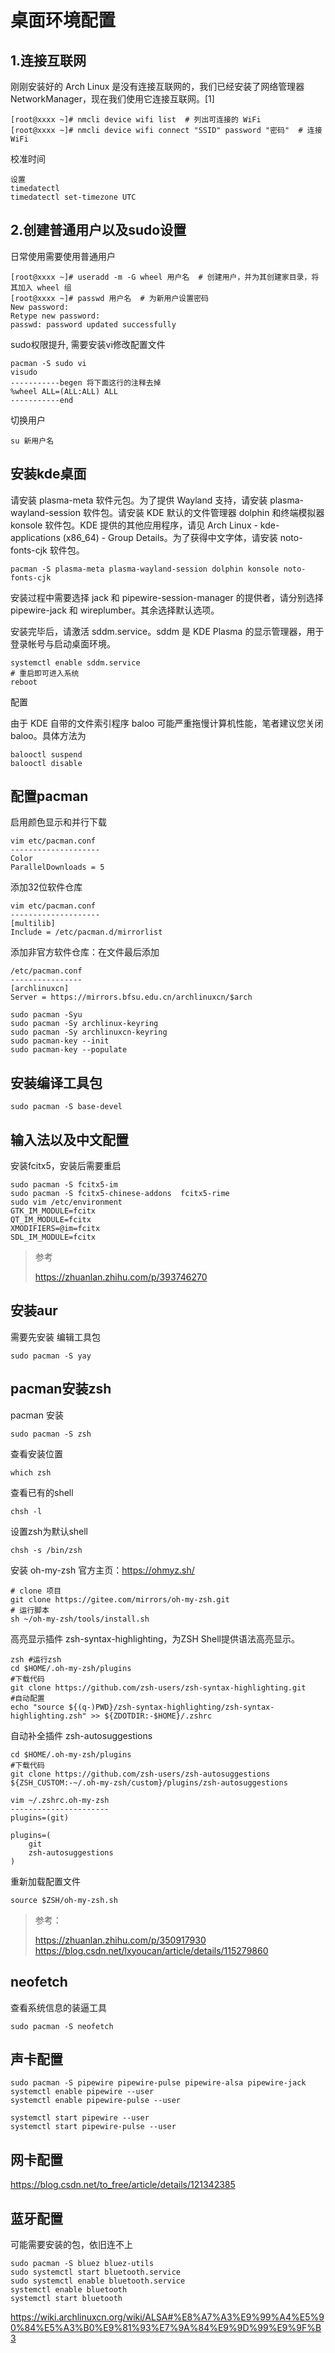 # 桌面环境配置

## 1.连接互联网

刚刚安装好的 Arch Linux 是没有连接互联网的，我们已经安装了网络管理器 NetworkManager，现在我们使用它连接互联网。[1]

```text
[root@xxxx ~]# nmcli device wifi list  # 列出可连接的 WiFi
[root@xxxx ~]# nmcli device wifi connect "SSID" password "密码"  # 连接 WiFi
```

校准时间
```text
设置
timedatectl
timedatectl set-timezone UTC
```

## 2.创建普通用户以及sudo设置

日常使用需要使用普通用户

```text
[root@xxxx ~]# useradd -m -G wheel 用户名  # 创建用户，并为其创建家目录，将其加入 wheel 组
[root@xxxx ~]# passwd 用户名  # 为新用户设置密码
New password:
Retype new password:
passwd: password updated successfully
```

sudo权限提升, 需要安装vi修改配置文件

```text
pacman -S sudo vi
visudo
-----------begen 将下面这行的注释去掉
%wheel ALL=(ALL:ALL) ALL
-----------end
```

切换用户

```text
su 新用户名
```

## 安装kde桌面 

请安装 plasma-meta 软件元包。为了提供 Wayland 支持，请安装 plasma-wayland-session 软件包。请安装 KDE 默认的文件管理器 dolphin 和终端模拟器 konsole 软件包。KDE 提供的其他应用程序，请见 Arch Linux - kde-applications (x86_64) - Group Details。为了获得中文字体，请安装 noto-fonts-cjk 软件包。

```text
pacman -S plasma-meta plasma-wayland-session dolphin konsole noto-fonts-cjk
```

安装过程中需要选择 jack 和 pipewire-session-manager 的提供者，请分别选择 pipewire-jack 和 wireplumber。其余选择默认选项。

安装完毕后，请激活 sddm.service。sddm 是 KDE Plasma 的显示管理器，用于登录帐号与启动桌面环境。

```text
systemctl enable sddm.service
# 重启即可进入系统
reboot
```

配置

由于 KDE 自带的文件索引程序 baloo 可能严重拖慢计算机性能，笔者建议您关闭 baloo。具体方法为

```text
balooctl suspend
balooctl disable
```


## 配置pacman

启用颜色显示和并行下载

```text
vim etc/pacman.conf
--------------------
Color
ParallelDownloads = 5
```

添加32位软件仓库

```text
vim etc/pacman.conf
--------------------
[multilib]
Include = /etc/pacman.d/mirrorlist
```

添加非官方软件仓库：在文件最后添加

```text
/etc/pacman.conf
----------------
[archlinuxcn]
Server = https://mirrors.bfsu.edu.cn/archlinuxcn/$arch
```
```text
sudo pacman -Syu
sudo pacman -Sy archlinux-keyring
sudo pacman -Sy archlinuxcn-keyring
sudo pacman-key --init
sudo pacman-key --populate
```

## 安装编译工具包

```text
sudo pacman -S base-devel
```


## 输入法以及中文配置

安装fcitx5，安装后需要重启

```text
sudo pacman -S fcitx5-im 
sudo pacman -S fcitx5-chinese-addons  fcitx5-rime
sudo vim /etc/environment
GTK_IM_MODULE=fcitx
QT_IM_MODULE=fcitx
XMODIFIERS=@im=fcitx
SDL_IM_MODULE=fcitx
```

> 参考
>
> https://zhuanlan.zhihu.com/p/393746270
## 安装aur

需要先安装 编辑工具包

```text
sudo pacman -S yay
```

## 

## pacman安装zsh

pacman 安装

```text
sudo pacman -S zsh
```

查看安装位置

```text
which zsh
```

查看已有的shell

```text
chsh -l
```

设置zsh为默认shell

```text
chsh -s /bin/zsh
```

安装 oh-my-zsh 官方主页：https://ohmyz.sh/

```text
# clone 项目
git clone https://gitee.com/mirrors/oh-my-zsh.git
# 运行脚本
sh ~/oh-my-zsh/tools/install.sh
```

高亮显示插件 zsh-syntax-highlighting，为ZSH Shell提供语法高亮显示。

```text
zsh #运行zsh
cd $HOME/.oh-my-zsh/plugins
#下载代码
git clone https://github.com/zsh-users/zsh-syntax-highlighting.git
#自动配置
echo "source ${(q-)PWD}/zsh-syntax-highlighting/zsh-syntax-highlighting.zsh" >> ${ZDOTDIR:-$HOME}/.zshrc
```

自动补全插件 zsh-autosuggestions

```text
cd $HOME/.oh-my-zsh/plugins
#下载代码
git clone https://github.com/zsh-users/zsh-autosuggestions ${ZSH_CUSTOM:-~/.oh-my-zsh/custom}/plugins/zsh-autosuggestions
```

```text
vim ~/.zshrc.oh-my-zsh
----------------------
plugins=(git)

plugins=(
    git
    zsh-autosuggestions
)
```

重新加载配置文件

```text
source $ZSH/oh-my-zsh.sh
```

> 参考：
> 
>https://zhuanlan.zhihu.com/p/350917930
>https://blog.csdn.net/lxyoucan/article/details/115279860


## neofetch

查看系统信息的装逼工具

```text
sudo pacman -S neofetch
```



## 声卡配置

```text
sudo pacman -S pipewire pipewire-pulse pipewire-alsa pipewire-jack
systemctl enable pipewire --user
systemctl enable pipewire-pulse --user

systemctl start pipewire --user
systemctl start pipewire-pulse --user

```

## 网卡配置

https://blog.csdn.net/to_free/article/details/121342385

## 蓝牙配置

可能需要安装的包，依旧连不上

```text
sudo pacman -S bluez bluez-utils 
sudo systemctl start bluetooth.service
sudo systemctl enable bluetooth.service
systemctl enable bluetooth
systemctl start bluetooth        

```

https://wiki.archlinuxcn.org/wiki/ALSA#%E8%A7%A3%E9%99%A4%E5%90%84%E5%A3%B0%E9%81%93%E7%9A%84%E9%9D%99%E9%9F%B3